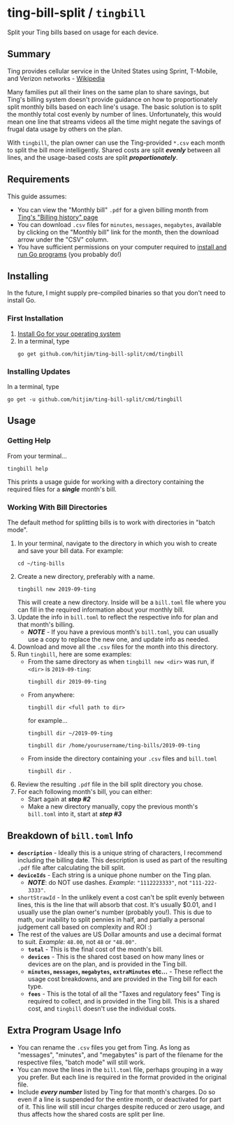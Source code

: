 # ting-bill-split / `tingbill`
Split your Ting bills based on usage for each device.

## Summary
Ting provides cellular service in the United States using Sprint, T-Mobile, and Verizon networks - [Wikipedia](https://en.wikipedia.org/wiki/Ting_Inc.)

Many families put all their lines on the same plan to share savings, but Ting's billing system doesn't provide guidance on how to proportionately split monthly bills based on each line's usage. The basic solution is to split the monthly total cost evenly by number of lines. Unfortunately, this would mean one line that streams videos all the time might negate the savings of frugal data usage by others on the plan.

With `tingbill`, the plan owner can use the Ting-provided `*.csv` each month to split the bill more intelligently. Shared costs are split _**evenly**_ between all lines, and the usage-based costs are split _**proportionately**_.

## Requirements
This guide assumes:
* You can view the "Monthly bill" `.pdf` for a given billing month from [Ting's "Billing history" page](https://ting.com/account/bill_history)
* You can download `.csv` files for `minutes`, `messages`, `megabytes`, available by clicking on the "Monthly bill" link for the month, then the download arrow under the "CSV" column.
* You have sufficient permissions on your computer required to [install and run Go programs](https://golang.org/doc/install) (you probably do!)

## Installing
In the future, I might supply pre-compiled binaries so that you don't need to install Go.

### First Installation
1. [Install Go for your operating system](https://golang.org/doc/install)
1. In a terminal, type 
   ```
   go get github.com/hitjim/ting-bill-split/cmd/tingbill
   ```

### Installing Updates
In a terminal, type
```
go get -u github.com/hitjim/ting-bill-split/cmd/tingbill
```

## Usage

### Getting Help
From your terminal...
```
tingbill help
```
This prints a usage guide for working with a directory containing the required files for a ***single*** month's bill.

### Working With Bill Directories
The default method for splitting bills is to work with directories in "batch mode".

1. In your terminal, navigate to the directory in which you wish to create and save your bill data. For example:
   ```
   cd ~/ting-bills
   ```
1. Create a new directory, preferably with a name.
   ```
   tingbill new 2019-09-ting
   ```
   This will create a new directory. Inside will be a `bill.toml` file where you can fill in the required information about your monthly bill.
1. Update the info in `bill.toml` to reflect the respective info for plan and that month's billing.
   * **_NOTE_** - If you have a previous month's `bill.toml`, you can usually use a copy to replace the new one, and update info as needed.
1. Download and move all the `.csv` files for the month into this directory.
1. Run `tingbill`, here are some examples:
   * From the same directory as when `tingbill new <dir>` was run, if `<dir>` is `2019-09-ting`:
      ```
      tingbill dir 2019-09-ting
      ```
   * From anywhere:
      ```
      tingbill dir <full path to dir>
      ```
      for example...
      ```
      tingbill dir ~/2019-09-ting
      ```
      ```
      tingbill dir /home/yourusername/ting-bills/2019-09-ting
      ```
   * From inside the directory containing your `.csv` files and `bill.toml`
      ```
      tingbill dir .
      ```
1. Review the resulting `.pdf` file in the bill split directory you chose.
1. For each following month's bill, you can either:
   * Start again at **_step #2_**
   * Make a new directory manually, copy the previous month's `bill.toml` into it, start at **_step #3_**

## Breakdown of `bill.toml` Info
* **`description`** - Ideally this is a unique string of characters, I recommend including the billing date. This description is used as part of the resulting `.pdf` file after calculating the bill split.
* **`deviceIds`** - Each string is a unique phone number on the Ting plan.
   * **_NOTE_**: do NOT use dashes. _Example_: `"1112223333"`, not `"111-222-3333"`.
* `shortStrawId` - In the unlikely event a cost can't be split evenly between lines, this is the line that will absorb that cost. It's usually $0.01, and I usually use the plan owner's number (probably you!). This is due to math, our inability to split pennies in half, and partially a personal judgement call based on complexity and ROI :)
* The rest of the values are US Dollar amounts and use a decimal format to suit. _Example:_ `48.00`, not `48` or `"48.00"`.
   * **`total`** - This is the final cost of the month's bill.
   * **`devices`** - This is the shared cost based on how many lines or devices are on the plan, and is provided in the Ting bill.
   * **`minutes`, `messages`, `megabytes`, `extraMinutes` etc...** - These reflect the usage cost breakdowns, and are provided in the Ting bill for each type.
   * **`fees`** - This is the total of all the "Taxes and regulatory fees" Ting is required to collect, and is provided in the Ting bill. This is a shared cost, and `tingbill` doesn't use the individual costs.

## Extra Program Usage Info
* You can rename the `.csv` files you get from Ting. As long as "messages", "minutes", and "megabytes" is part of the filename for the respective files, "batch mode" will still work.
* You can move the lines in the `bill.toml` file, perhaps grouping in a way you prefer. But each line is required in the format provided in the original file.
* Include **_every number_** listed by Ting for that month's charges. Do so even if a line is suspended for the entire month, or deactivated for part of it. This line will still incur charges despite reduced or zero usage, and thus affects how the shared costs are split per line.

